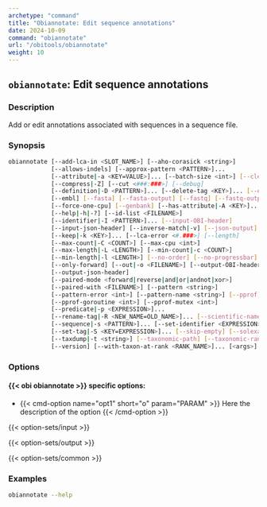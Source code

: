 ```yaml
---
archetype: "command"
title: "Obiannotate: Edit sequence annotations"
date: 2024-10-09
command: "obiannotate"
url: "/obitools/obiannotate"
weight: 10
---
```


## `obiannotate`: Edit sequence annotations

### Description 

Add or edit annotations associated with sequences in a sequence file.

### Synopsis

```bash
obiannotate [--add-lca-in <SLOT_NAME>] [--aho-corasick <string>]
            [--allows-indels] [--approx-pattern <PATTERN>]...
            [--attribute|-a <KEY=VALUE>]... [--batch-size <int>] [--clear]
            [--compress|-Z] [--cut <###:###>] [--debug]
            [--definition|-D <PATTERN>]... [--delete-tag <KEY>]... [--ecopcr]
            [--embl] [--fasta] [--fasta-output] [--fastq] [--fastq-output]
            [--force-one-cpu] [--genbank] [--has-attribute|-A <KEY>]...
            [--help|-h|-?] [--id-list <FILENAME>]
            [--identifier|-I <PATTERN>]... [--input-OBI-header]
            [--input-json-header] [--inverse-match|-v] [--json-output]
            [--keep|-k <KEY>]... [--lca-error <#.###>] [--length]
            [--max-count|-C <COUNT>] [--max-cpu <int>]
            [--max-length|-L <LENGTH>] [--min-count|-c <COUNT>]
            [--min-length|-l <LENGTH>] [--no-order] [--no-progressbar]
            [--only-forward] [--out|-o <FILENAME>] [--output-OBI-header|-O]
            [--output-json-header]
            [--paired-mode <forward|reverse|and|or|andnot|xor>]
            [--paired-with <FILENAME>] [--pattern <string>]
            [--pattern-error <int>] [--pattern-name <string>] [--pprof]
            [--pprof-goroutine <int>] [--pprof-mutex <int>]
            [--predicate|-p <EXPRESSION>]...
            [--rename-tag|-R <NEW_NAME=OLD_NAME>]... [--scientific-name]
            [--sequence|-s <PATTERN>]... [--set-identifier <EXPRESSION>]
            [--set-tag|-S <KEY=EXPRESSION>]... [--skip-empty] [--solexa]
            [--taxdump|-t <string>] [--taxonomic-path] [--taxonomic-rank]
            [--version] [--with-taxon-at-rank <RANK_NAME>]... [<args>]
```

### Options

#### {{< obi obiannotate >}} specific options:

- {{< cmd-option name="opt1" short="o" param="PARAM" >}}
  Here the description of the option
  {{< /cmd-option >}}

{{< option-sets/input >}}

{{< option-sets/output >}}

{{< option-sets/common >}}

### Examples

```bash
obiannotate --help
```
